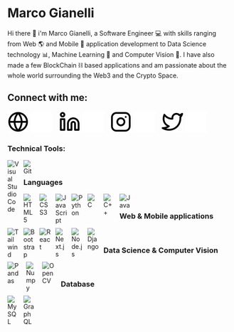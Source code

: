 # Marco Gianelli

Hi there 👋 i'm Marco Gianelli, a Software Engineer 💻 with skills ranging from Web 🌎 and Mobile 📱 application development to Data Science technology 📊, Machine Learning 🤖 and Computer Vision 👀. I have also made a few BlockChain ⛓️ based applications and am passionate about the whole world surrounding the Web3 and the Crypto Space.

## Connect with me:

[![website](./img/globe-light.svg)](https://github.com/giano95#gh-light-mode-only)
[![website](./img/globe-dark.svg)](https://github.com/giano95#gh-dark-mode-only)
&nbsp;&nbsp;
[![linkedin](./img/linkedin-light.svg)](https://www.linkedin.com/in/giano95/#gh-light-mode-only)
[![linkedin](./img/linkedin-dark.svg)](https://www.linkedin.com/in/giano95/#gh-dark-mode-only)
&nbsp;&nbsp;
[![instagram](./img/instagram-light.svg)](https://www.instagram.com/_giano95/#gh-light-mode-only)
[![instagram](./img/instagram-dark.svg)](https://www.instagram.com/_giano95/#gh-dark-mode-only)
&nbsp;&nbsp;
[![twitter](./img/twitter-light.svg)](https://twitter.com/_giano95#gh-light-mode-only)
[![twitter](./img/twitter-dark.svg)](https://twitter.com/_giano95#gh-dark-mode-only)

### Technical Tools:

<img align="left" alt="Visual Studio Code" width="26px" src="https://cdn.jsdelivr.net/gh/devicons/devicon/icons/vscode/vscode-original.svg" style="padding-right:10px;" />
<img align="left" alt="Git" width="26px" src="https://cdn.jsdelivr.net/gh/devicons/devicon/icons/git/git-original.svg" style="padding-right:10px;"/>
<br />

### Languages

<img align="left" alt="HTML5" width="26px" src="https://cdn.jsdelivr.net/gh/devicons/devicon/icons/html5/html5-original.svg" style="padding-right:10px;" />
<img align="left" alt="CSS3" width="26px" src="https://cdn.jsdelivr.net/gh/devicons/devicon/icons/css3/css3-original.svg" style="padding-right:10px;" />
<img align="left" alt="JavaScript" width="26px" src="https://cdn.jsdelivr.net/gh/devicons/devicon/icons/javascript/javascript-original.svg" style="padding-right:10px;" />
<img align="left" alt="Python" width="26px" src="https://cdn.jsdelivr.net/gh/devicons/devicon/icons/python/python-original.svg" style="padding-right:10px;" />
<img align="left" alt="C" width="26px" src="https://cdn.jsdelivr.net/gh/devicons/devicon/icons/c/c-original.svg" style="padding-right:10px;"/>
<img align="left" alt="C++" width="26px" src="https://cdn.jsdelivr.net/gh/devicons/devicon/icons/cplusplus/cplusplus-original.svg" style="padding-right:10px;" />
<img align="left" alt="Java" width="26px"src="https://cdn.jsdelivr.net/gh/devicons/devicon/icons/java/java-original.svg" style="padding-right:10px;"/>
<br />

### Web & Mobile applications

<img align="left" alt="Tailwind" width="26px" src="https://cdn.jsdelivr.net/gh/devicons/devicon/icons/tailwindcss/tailwindcss-plain.svg" style="padding-right:10px;" />
<img align="left" alt="Bootstrap" width="26px" src="https://cdn.jsdelivr.net/gh/devicons/devicon/icons/bootstrap/bootstrap-original.svg" style="padding-right:10px;"/>
<img align="left" alt="React" width="26px" src="https://cdn.jsdelivr.net/gh/devicons/devicon/icons/react/react-original.svg" style="padding-right:10px;" />
<img  align="left" alt="Next.js" width="26px" src="https://cdn.jsdelivr.net/gh/devicons/devicon/icons/nextjs/nextjs-original-wordmark.svg" style="padding-right:10px;"/>  
<img align="left" alt="Node.js" width="26px" src="https://cdn.jsdelivr.net/gh/devicons/devicon/icons/nodejs/nodejs-original.svg" style="padding-right:10px;" />
<img align="left" alt="Django" width="26px" src="https://cdn.jsdelivr.net/gh/devicons/devicon/icons/django/django-plain.svg" style="padding-right:10px;"/>
<br />

### Data Science & Computer Vision

<img align="left" alt="Pandas" width="32px" src="https://cdn.jsdelivr.net/gh/devicons/devicon/icons/pandas/pandas-original-wordmark.svg" style="padding-right:10px;" />
<img align="left" alt="Numpy" width="26px" src="https://cdn.jsdelivr.net/gh/devicons/devicon/icons/numpy/numpy-original.svg" style="padding-right:10px;"/>
<img align="left" alt="OpenCV" width="32px" src="https://cdn.jsdelivr.net/gh/devicons/devicon/icons/opencv/opencv-original-wordmark.svg" style="padding-right:10px;"/>
<br />

### Database

<img align="left" alt="MySQL" width="26px" src="https://cdn.jsdelivr.net/gh/devicons/devicon/icons/mysql/mysql-original.svg" style="padding-right:10px;" />
<img align="left" alt="GraphQL" width="26px" src="https://cdn.jsdelivr.net/gh/devicons/devicon/icons/graphql/graphql-plain.svg" style="padding-right:10px;" />
<br />
